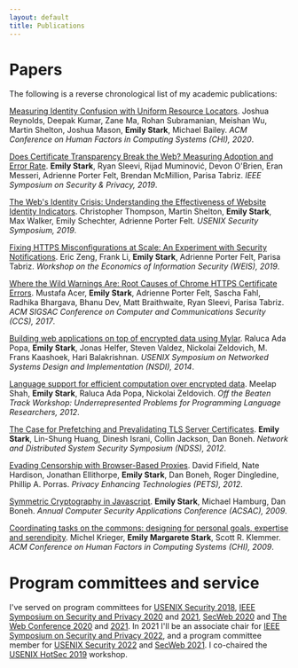 ```yaml
---
layout: default
title: Publications
---
```


# Papers

The following is a reverse chronological list of my academic publications:

[Measuring Identity Confusion with Uniform Resource Locators](https://research.google/pubs/pub49166/).
Joshua Reynolds, Deepak Kumar, Zane Ma, Rohan Subramanian, Meishan Wu, Martin
Shelton, Joshua Mason, __Emily Stark__, Michael Bailey. _ACM Conference on Human
Factors in Computing Systems (CHI), 2020_.

[Does Certificate Transparency Break the Web? Measuring Adoption and Error
Rate](https://research.google/pubs/pub47551.pdf). __Emily Stark__, Ryan Sleevi,
Rijad Muminović, Devon O'Brien, Eran Messeri, Adrienne Porter Felt, Brendan
McMillion, Parisa Tabriz. _IEEE Symposium on Security & Privacy, 2019_.

[The Web's Identity Crisis: Understanding the Effectiveness of Website Identity
Indicators](https://research.google/pubs/pub48199.pdf). Christopher Thompson,
Martin Shelton, __Emily Stark__, Max Walker, Emily Schechter, Adrienne Porter
Felt. _USENIX Security Symposium, 2019_.

[Fixing HTTPS Misconfigurations at Scale: An Experiment with Security
Notifications](https://research.google/pubs/pub48162.pdf). Eric Zeng, Frank Li,
__Emily Stark__, Adrienne Porter Felt, Parisa Tabriz. _Workshop on the Economics
of Information Security (WEIS), 2019_.

[Where the Wild Warnings Are: Root Causes of Chrome HTTPS Certificate
Errors](https://storage.googleapis.com/pub-tools-public-publication-data/pdf/04822a2487f3cd27ff92dbfddf42d947acdc4257.pdf). Mustafa
Acer, __Emily Stark__, Adrienne Porter Felt, Sascha Fahl, Radhika Bhargava,
Bhanu Dev, Matt Braithwaite, Ryan Sleevi, Parisa Tabriz. _ACM SIGSAC Conference
on Computer and Communications Security (CCS), 2017_.

[Building web applications on top of encrypted data using
Mylar](https://people.csail.mit.edu/nickolai/papers/popa-mylar-2016-08-29.pdf). Raluca
Ada Popa, __Emily Stark__, Jonas Helfer, Steven Valdez, Nickolai Zeldovich,
M. Frans Kaashoek, Hari Balakrishnan. _USENIX Symposium on Networked Systems
Design and Implementation (NSDI), 2014_.

[Language support for efficient computation over encrypted
data](https://people.csail.mit.edu/nickolai/papers/shah-cryptapp.pdf). Meelap
Shah, __Emily Stark__, Raluca Ada Popa, Nickolai Zeldovich. _Off the Beaten
Track Workshop: Underrepresented Problems for Programming Language Researchers,
2012_.

[The Case for Prefetching and Prevalidating TLS Server
Certificates](https://crypto.stanford.edu/~dabo/pubs/papers/ssl-prefetch.pdf). __Emily
Stark__, Lin-Shung Huang, Dinesh Israni, Collin Jackson, Dan Boneh. _Network and
Distributed System Security Symposium (NDSS), 2012_.

[Evading Censorship with Browser-Based
Proxies](https://crypto.stanford.edu/flashproxy/flashproxy.pdf). David Fifield,
Nate Hardison, Jonathan Ellithorpe, __Emily Stark__, Dan Boneh, Roger
Dingledine, Phillip A. Porras. _Privacy Enhancing Technologies (PETS), 2012_.

[Symmetric Cryptography in
Javascript](https://crypto.stanford.edu/sjcl/acsac.pdf). __Emily Stark__,
Michael Hamburg, Dan Boneh. _Annual Computer Security Applications Conference
(ACSAC), 2009_.

[Coordinating tasks on the commons: designing for personal goals, expertise and
serendipity](https://hci.stanford.edu/publications/2009/coordinatingTasks/mkrieger-estark-srk-wikitasks-chi09.pdf). Michel
Krieger, __Emily Margarete Stark__, Scott R. Klemmer. _ACM Conference on Human
Factors in Computing Systems (CHI), 2009_.

# Program committees and service

I've served on program committees for [USENIX Security
2018](https://www.usenix.org/conference/usenixsecurity18), [IEEE Symposium on
Security and Privacy 2020](https://www.ieee-security.org/TC/SP2020/) and
[2021](https://www.ieee-security.org/TC/SP2021/), [SecWeb
2020](https://secweb.work/2020.html) and [The Web Conference
2020](https://www2020.thewebconf.org/) and
[2021](https://www2021.thewebconf.org/). In 2021 I'll be an associate chair for
[IEEE Symposium on Security and Privacy
2022](https://www.ieee-security.org/TC/SP2022/cfpapers.html), and a program
committee member for [USENIX Security
2022](https://www.usenix.org/conference/usenixsecurity22) and [SecWeb
2021](https://secweb.work/). I co-chaired the [USENIX HotSec
2019](https://www.usenix.org/conference/hotsec19) workshop.
